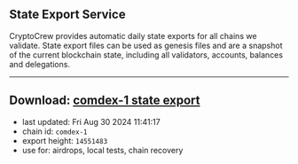 ## State Export Service
CryptoCrew provides automatic daily state exports for all chains we validate. State export files can be used as genesis files and are a snapshot of the current blockchain state, including all validators, accounts, balances and delegations.

---
**Download: [comdex-1 state export](https://dl-eu2.ccvalidators.com/SERVICE/comdex/comdex-1_export_14551483.json)**
---

- last updated: Fri Aug 30 2024 11:41:17
- chain id: `comdex-1`
- export height: `14551483`
- use for: airdrops, local tests, chain recovery
